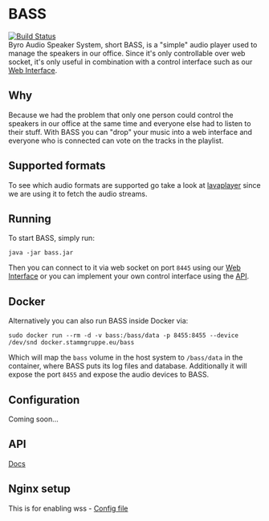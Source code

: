 BASS 
====

[![Build Status](https://jenkins.stammgruppe.eu/buildStatus/icon?job=BASS/master)](https://jenkins.stammgruppe.eu/job/BASS/job/master/) \
Byro Audio Speaker System, short BASS, is a "simple" audio player used to manage the speakers in our office.
Since it's only controllable over web socket, it's only useful in combination with a control interface such as our [Web Interface](https://github.com/VSETH-GECO/BASSctrl).

## Why
Because we had the problem that only one person could control the speakers in our office at the same time and everyone else had to listen to their stuff.
With BASS you can "drop" your music into a web interface and everyone who is connected can vote on the tracks in the playlist.

## Supported formats
To see which audio formats are supported go take a look at [lavaplayer](https://github.com/sedmelluq/lavaplayer#supported-formats) since we are using it to fetch the audio streams.

## Running
To start BASS, simply run:
```
java -jar bass.jar
```
Then you can connect to it via web socket on port `8445` using our [Web Interface](https://github.com/VSETH-GECO/BASSctrl)
or you can implement your own control interface using the [API](/API-Docs.md).

## Docker
Alternatively you can also run BASS inside Docker via:
```
sudo docker run --rm -d -v bass:/bass/data -p 8455:8455 --device /dev/snd docker.stammgruppe.eu/bass
```
Which will map the `bass` volume in the host system to `/bass/data` in the container, where BASS puts its log files and database. Additionally it will expose the port `8455` and expose the audio devices to BASS.
## Configuration
Coming soon...

## API
[Docs](/API-Docs.md)

## Nginx setup
This is for enabling wss - [Config file](/nginx.conf)
